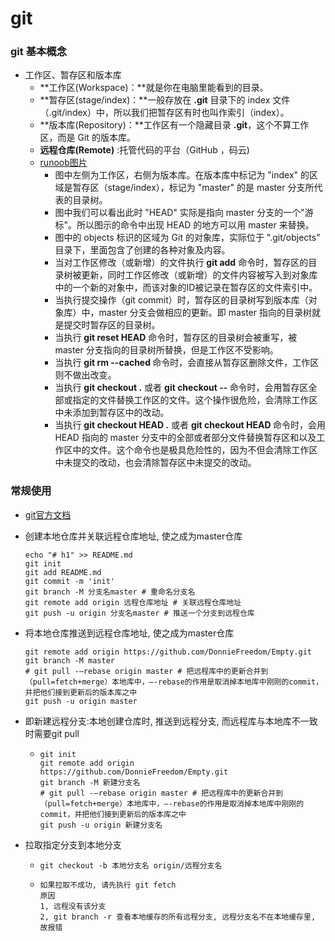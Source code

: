# git

### git 基本概念

- 工作区、暂存区和版本库
  - **工作区(Workspace)：**就是你在电脑里能看到的目录。
  - **暂存区(stage/index)：**一般存放在 **.git** 目录下的 index 文件（.git/index）中，所以我们把暂存区有时也叫作索引（index）。
  - **版本库(Repository)：**工作区有一个隐藏目录 **.git**，这个不算工作区，而是 Git 的版本库。
  - **远程仓库(Remote)** :托管代码的平台（GitHub ，码云)
  - [runoob图片](https://www.runoob.com/wp-content/uploads/2015/02/1352126739_7909.jpg)
    - 图中左侧为工作区，右侧为版本库。在版本库中标记为 "index" 的区域是暂存区（stage/index），标记为 "master" 的是 master 分支所代表的目录树。
    - 图中我们可以看出此时 "HEAD" 实际是指向 master 分支的一个"游标"。所以图示的命令中出现 HEAD 的地方可以用 master 来替换。
    - 图中的 objects 标识的区域为 Git 的对象库，实际位于 ".git/objects" 目录下，里面包含了创建的各种对象及内容。
    - 当对工作区修改（或新增）的文件执行 **git add** 命令时，暂存区的目录树被更新，同时工作区修改（或新增）的文件内容被写入到对象库中的一个新的对象中，而该对象的ID被记录在暂存区的文件索引中。
    - 当执行提交操作（git commit）时，暂存区的目录树写到版本库（对象库）中，master 分支会做相应的更新。即 master 指向的目录树就是提交时暂存区的目录树。
    - 当执行 **git reset HEAD** 命令时，暂存区的目录树会被重写，被 master 分支指向的目录树所替换，但是工作区不受影响。
    - 当执行 **git rm --cached <file>** 命令时，会直接从暂存区删除文件，工作区则不做出改变。
    - 当执行 **git checkout .** 或者 **git checkout -- <file>** 命令时，会用暂存区全部或指定的文件替换工作区的文件。这个操作很危险，会清除工作区中未添加到暂存区中的改动。
    - 当执行 **git checkout HEAD .** 或者 **git checkout HEAD <file>** 命令时，会用 HEAD 指向的 master 分支中的全部或者部分文件替换暂存区和以及工作区中的文件。这个命令也是极具危险性的，因为不但会清除工作区中未提交的改动，也会清除暂存区中未提交的改动。

### 常规使用

- [git官方文档](https://git-scm.com/doc)

- 创建本地仓库并关联远程仓库地址, 使之成为master仓库

  ```
  echo "# h1" >> README.md
  git init
  git add README.md
  git commit -m 'init'
  git branch -M 分支名master # 重命名分支名
  git remote add origin 远程仓库地址 # 关联远程仓库地址 
  git push -u origin 分支名master # 推送一个分支到远程仓库
  ```

- 将本地仓库推送到远程仓库地址, 使之成为master仓库

  ```
  git remote add origin https://github.com/DonnieFreedom/Empty.git
  git branch -M master
  # git pull -–rebase origin master # 把远程库中的更新合并到（pull=fetch+merge）本地库中，–-rebase的作用是取消掉本地库中刚刚的commit，并把他们接到更新后的版本库之中
  git push -u origin master
  ```

  

- 即新建远程分支:本地创建仓库时, 推送到远程分支, 而远程库与本地库不一致时需要git pull

  - ```
    git init 
    git remote add origin https://github.com/DonnieFreedom/Empty.git
    git branch -M 新建分支名
    # git pull -–rebase origin master # 把远程库中的更新合并到（pull=fetch+merge）本地库中，–-rebase的作用是取消掉本地库中刚刚的commit，并把他们接到更新后的版本库之中
    git push -u origin 新建分支名
    ```
  
  

- 拉取指定分支到本地分支

  - ```
    git checkout -b 本地分支名 origin/远程分支名
    ```

  - ```
    如果拉取不成功, 请先执行 git fetch
    原因
    1, 远程没有该分支
    2, git branch -r 查看本地缓存的所有远程分支, 远程分支名不在本地缓存里, 故报错
    ```

  

